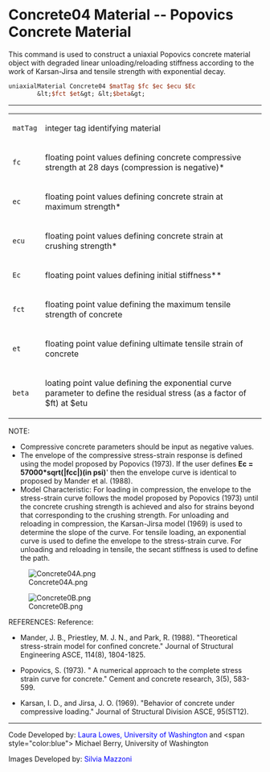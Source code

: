 # Concrete04 Material -- Popovics Concrete Material

<p>This command is used to construct a uniaxial Popovics concrete
material object with degraded linear unloading/reloading stiffness
according to the work of Karsan-Jirsa and tensile strength with
exponential decay.</p>

```tcl
uniaxialMaterial Concrete04 $matTag $fc $ec $ecu $Ec
        &lt;$fct $et&gt; &lt;$beta&gt;
```
<hr />
<table>
<tbody>
<tr class="odd">
<td><code class="parameter-table-variable">matTag</code></td>
<td><p>integer tag identifying material</p></td>
</tr>
<tr class="even">
<td><code class="parameter-table-variable">fc</code></td>
<td><p>floating point values defining concrete compressive strength at
28 days (compression is negative)*</p></td>
</tr>
<tr class="odd">
<td><code class="parameter-table-variable">ec</code></td>
<td><p>floating point values defining concrete strain at maximum
strength*</p></td>
</tr>
<tr class="even">
<td><code class="parameter-table-variable">ecu</code></td>
<td><p>floating point values defining concrete strain at crushing
strength*</p></td>
</tr>
<tr class="odd">
<td><code class="parameter-table-variable">Ec</code></td>
<td><p>floating point values defining initial stiffness**</p></td>
</tr>
<tr class="even">
<td><code class="parameter-table-variable">fct</code></td>
<td><p>floating point value defining the maximum tensile strength of
concrete</p></td>
</tr>
<tr class="odd">
<td><code class="parameter-table-variable">et</code></td>
<td><p>floating point value defining ultimate tensile strain of
concrete</p></td>
</tr>
<tr class="even">
<td><code class="parameter-table-variable">beta</code></td>
<td><p>loating point value defining the exponential curve parameter to
define the residual stress (as a factor of $ft) at $etu</p></td>
</tr>
</tbody>
</table>
<p>NOTE:</p>
<ul>
<li>Compressive concrete parameters should be input as negative
values.</li>
<li>The envelope of the compressive stress-strain response is defined
using the model proposed by Popovics (1973). If the user defines
<strong>Ec = 57000*sqrt(|fcc|)(in psi)</strong>' then the envelope curve
is identical to proposed by Mander et al. (1988).</li>
<li>Model Characteristic: For loading in compression, the envelope to
the stress-strain curve follows the model proposed by Popovics (1973)
until the concrete crushing strength is achieved and also for strains
beyond that corresponding to the crushing strength. For unloading and
reloading in compression, the Karsan-Jirsa model (1969) is used to
determine the slope of the curve. For tensile loading, an exponential
curve is used to define the envelope to the stress-strain curve. For
unloading and reloading in tensile, the secant stiffness is used to
define the path.</li>
</ul>
<figure>
<img src="/OpenSeesRT/contrib/static/Concrete04A.png" title="Concrete04A.png"
alt="Concrete04A.png" />
<figcaption aria-hidden="true">Concrete04A.png</figcaption>
</figure>
<figure>
<img src="/OpenSeesRT/contrib/static/Concrete0B.png" title="Concrete0B.png" alt="Concrete0B.png" />
<figcaption aria-hidden="true">Concrete0B.png</figcaption>
</figure>
<p>REFERENCES: Reference:</p>
<ul>
<li>Mander, J. B., Priestley, M. J. N., and Park, R. (1988).
"Theoretical stress-strain model for confined concrete." Journal of
Structural Engineering ASCE, 114(8), 1804-1825.</li>
</ul>
<ul>
<li>Popovics, S. (1973). " A numerical approach to the complete stress
strain curve for concrete." Cement and concrete research, 3(5),
583-599.</li>
</ul>
<ul>
<li>Karsan, I. D., and Jirsa, J. O. (1969). "Behavior of concrete under
compressive loading." Journal of Structural Division ASCE,
95(ST12).</li>
</ul>
<hr />
<p>Code Developed by: <span style="color:blue"> Laura Lowes,
University of Washington </span> and &lt;span
style="color:blue"&gt; Michael Berry, University of Washington
</span></p>
<p>Images Developed by: <span style="color:blue"> Silvia Mazzoni
</span></p>
